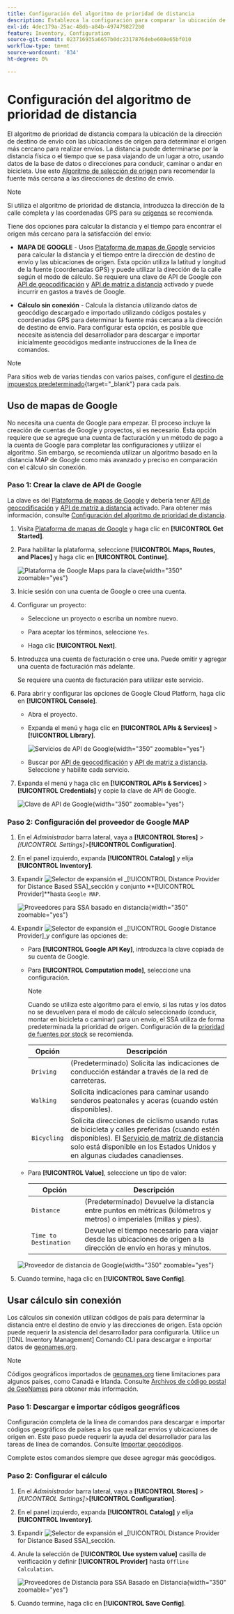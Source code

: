 ```yaml
---
title: Configuración del algoritmo de prioridad de distancia
description: Establezca la configuración para comparar la ubicación de la dirección de destino de envío con las ubicaciones de origen para determinar el origen más cercano para satisfacer los envíos.
exl-id: 4dec179a-25ac-48db-a84b-4974798272b0
feature: Inventory, Configuration
source-git-commit: 023716935a6657b0dc2317876debe608e65bf010
workflow-type: tm+mt
source-wordcount: '834'
ht-degree: 0%

---
```


# Configuración del algoritmo de prioridad de distancia

El algoritmo de prioridad de distancia compara la ubicación de la dirección de destino de envío con las ubicaciones de origen para determinar el origen más cercano para realizar envíos. La distancia puede determinarse por la distancia física o el tiempo que se pasa viajando de un lugar a otro, usando datos de la base de datos o direcciones para conducir, caminar o andar en bicicleta. Use esto [Algoritmo de selección de origen](selection-reservations.md) para recomendar la fuente más cercana a las direcciones de destino de envío.

>[!NOTE]
>
>Si utiliza el algoritmo de prioridad de distancia, introduzca la dirección de la calle completa y las coordenadas GPS para su [orígenes](sources-add.md) se recomienda.

Tiene dos opciones para calcular la distancia y el tiempo para encontrar el origen más cercano para la satisfacción del envío:

- **MAPA DE GOOGLE** - Usos [Plataforma de mapas de Google][1] servicios para calcular la distancia y el tiempo entre la dirección de destino de envío y las ubicaciones de origen. Esta opción utiliza la latitud y longitud de la fuente (coordenadas GPS) y puede utilizar la dirección de la calle según el modo de cálculo. Se requiere una clave de API de Google con [API de geocodificación][2] y [API de matriz a distancia][3] activado y puede incurrir en gastos a través de Google.

- **Cálculo sin conexión** - Calcula la distancia utilizando datos de geocódigo descargado e importado utilizando códigos postales y coordenadas GPS para determinar la fuente más cercana a la dirección de destino de envío. Para configurar esta opción, es posible que necesite asistencia del desarrollador para descargar e importar inicialmente geocódigos mediante instrucciones de la línea de comandos.

>[!NOTE]
>
>Para sitios web de varias tiendas con varios países, configure el [destino de impuestos predeterminado](../stores-purchase/tax-class.md#default-tax-destination){target="_blank"} para cada país.

## Uso de mapas de Google

No necesita una cuenta de Google para empezar. El proceso incluye la creación de cuentas de Google y proyectos, si es necesario. Esta opción requiere que se agregue una cuenta de facturación y un método de pago a la cuenta de Google para completar las configuraciones y utilizar el algoritmo.
Sin embargo, se recomienda utilizar un algoritmo basado en la distancia MAP de Google como más avanzado y preciso en comparación con el cálculo sin conexión.

### Paso 1: Crear la clave de API de Google

La clave es del [Plataforma de mapas de Google][1] y debería tener [API de geocodificación][2] y [API de matriz a distancia][3] activado. Para obtener más información, consulte [Configuración del algoritmo de prioridad de distancia](distance-priority-algorithm.md).

1. Visita [Plataforma de mapas de Google][1] y haga clic en **[!UICONTROL Get Started]**.

1. Para habilitar la plataforma, seleccione **[!UICONTROL Maps, Routes, and Places]** y haga clic en **[!UICONTROL Continue]**.

   ![Plataforma de Google Maps para la clave](assets/inventory-google-key1.png){width="350" zoomable="yes"}

1. Inicie sesión con una cuenta de Google o cree una cuenta.

1. Configurar un proyecto:

   - Seleccione un proyecto o escriba un nombre nuevo.

   - Para aceptar los términos, seleccione `Yes`.

   - Haga clic **[!UICONTROL Next]**.

1. Introduzca una cuenta de facturación o cree una. Puede omitir y agregar una cuenta de facturación más adelante.

   Se requiere una cuenta de facturación para utilizar este servicio.

1. Para abrir y configurar las opciones de Google Cloud Platform, haga clic en **[!UICONTROL Console]**.

   - Abra el proyecto.

   - Expanda el menú y haga clic en **[!UICONTROL APIs & Services]** > **[!UICONTROL Library]**.

     ![Servicios de API de Google](assets/inventory-google-key2.png){width="350" zoomable="yes"}

   - Buscar por [API de geocodificación][2] y [API de matriz a distancia][3]. Seleccione y habilite cada servicio.

1. Expanda el menú y haga clic en **[!UICONTROL APIs & Services]** > **[!UICONTROL Credentials]** y copie la clave de API de Google.

   ![Clave de API de Google](assets/inventory-google-key3.png){width="350" zoomable="yes"}

### Paso 2: Configuración del proveedor de Google MAP

1. En el _Administrador_ barra lateral, vaya a **[!UICONTROL Stores]** > _[!UICONTROL Settings]_>**[!UICONTROL Configuration]**.

1. En el panel izquierdo, expanda **[!UICONTROL Catalog]** y elija **[!UICONTROL Inventory]**.

1. Expandir ![Selector de expansión](../assets/icon-display-expand.png) el _[!UICONTROL Distance Provider for Distance Based SSA]_sección y conjunto **[!UICONTROL Provider]**hasta `Google MAP`.

   ![Proveedores para SSA basado en distancia](assets/config-catalog-inventory-distance-provider.png){width="350" zoomable="yes"}

1. Expandir ![Selector de expansión](../assets/icon-display-expand.png) el _[!UICONTROL Google Distance Provider]_y configure las opciones de:

   - Para **[!UICONTROL Google API Key]**, introduzca la clave copiada de su cuenta de Google.

   - Para **[!UICONTROL Computation mode]**, seleccione una configuración.

     >[!NOTE]
     >
     >Cuando se utiliza este algoritmo para el envío, si las rutas y los datos no se devuelven para el modo de cálculo seleccionado (conducir, montar en bicicleta o caminar) para un envío, el SSA utiliza de forma predeterminada la prioridad de origen. Configuración de la [prioridad de fuentes por stock](stocks-prioritize-sources.md) se recomienda.

     | Opción | Descripción |
     | ----- | ----- |
     | `Driving` | (Predeterminado) Solicita las indicaciones de conducción estándar a través de la red de carreteras. |
     | `Walking` | Solicita indicaciones para caminar usando senderos peatonales y aceras (cuando estén disponibles). |
     | `Bicycling` | Solicita direcciones de ciclismo usando rutas de bicicleta y calles preferidas (cuando estén disponibles). El [Servicio de matriz de distancia][4] solo está disponible en los Estados Unidos y en algunas ciudades canadienses. |

   - Para **[!UICONTROL Value]**, seleccione un tipo de valor:

     | Opción | Descripción |
     | ----- | ----- |
     | `Distance` | (Predeterminado) Devuelve la distancia entre puntos en métricas (kilómetros y metros) o imperiales (millas y pies). |
     | `Time to Destination` | Devuelve el tiempo necesario para viajar desde las ubicaciones de origen a la dirección de envío en horas y minutos. |

   ![Proveedor de distancia de Google](assets/config-catalog-inventory-distance-provider-settings.png){width="350" zoomable="yes"}

1. Cuando termine, haga clic en **[!UICONTROL Save Config]**.

## Usar cálculo sin conexión

Los cálculos sin conexión utilizan códigos de país para determinar la distancia entre el destino de envío y las direcciones de origen. Esta opción puede requerir la asistencia del desarrollador para configurarla. Utilice un [!DNL Inventory Management] Comando CLI para descargar e importar datos de [geonames.org][5].

>[!NOTE]
>
>Códigos geográficos importados de [geonames.org][5] tiene limitaciones para algunos países, como Canadá e Irlanda. Consulte [Archivos de código postal de GeoNames][6] para obtener más información.

### Paso 1: Descargar e importar códigos geográficos

Configuración completa de la línea de comandos para descargar e importar códigos geográficos de países a los que realizar envíos y ubicaciones de origen en. Este paso puede requerir la ayuda del desarrollador para las tareas de línea de comandos. Consulte [Importar geocódigos](cli.md#import-geocodes).

Complete estos comandos siempre que desee agregar más geocódigos.

### Paso 2: Configurar el cálculo

1. En el _Administrador_ barra lateral, vaya a **[!UICONTROL Stores]** > _[!UICONTROL Settings]_>**[!UICONTROL Configuration]**.

1. En el panel izquierdo, expanda **[!UICONTROL Catalog]** y elija **[!UICONTROL Inventory]**.

1. Expandir ![Selector de expansión](../assets/icon-display-expand.png) el _[!UICONTROL Distance Provider for Distance Based SSA]_sección.

1. Anule la selección de **[!UICONTROL Use system value]** casilla de verificación y definir **[!UICONTROL Provider]** hasta `Offline Calculation`.

   ![Proveedores de Distancia para SSA Basado en Distancia](assets/inventory-distance-offline.png){width="350" zoomable="yes"}

1. Cuando termine, haga clic en **[!UICONTROL Save Config]**.

[1]: https://cloud.google.com/maps-platform/
[2]: https://developers.google.com/maps/documentation/geocoding/start
[3]: https://developers.google.com/maps/documentation/distance-matrix/start
[4]: https://developers.google.com/maps/documentation/javascript/distancematrix#travel_modes
[5]: https://www.geonames.org/
[6]: https://download.geonames.org/export/zip/readme.txt
